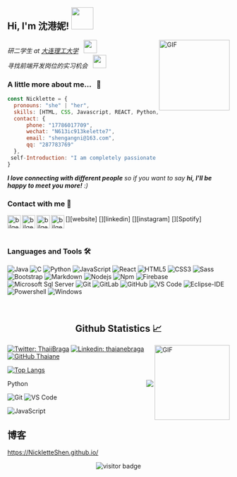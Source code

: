 <h2> Hi, I'm 沈港妮! <img src="https://media.giphy.com/media/mGcNjsfWAjY5AEZNw6/giphy.gif" width="50"></h2>
<!--右边放照片-->
<img align="right" alt="GIF" height="160px" src="https://media.giphy.com/media/du3J3cXyzhj75IOgvA/giphy.gif" />

<p><em>研二学生 at <a href="http://sem.dlut.edu.cn/">大连理工大学</a>&nbsp;&nbsp;&nbsp;<img src="https://media.giphy.com/media/fYSnHlufseco8Fh93Z/giphy.gif" width="30">
</br>寻找前端开发岗位的实习机会&nbsp;&nbsp;&nbsp;<img src="https://media.giphy.com/media/WUlplcMpOCEmTGBtBW/giphy.gif" width="30"> 
</em></p>

### A little more about me... &nbsp;&nbsp;🦉

```javascript
const Nicklette = {
  pronouns: "she" | "her",
  skills: [HTML, CSS, Javascript, REACT, Python, R, SQL],
  contact: {
      phone: "17786017709",
      wechat: "N613ic913kelette7",
      email: "shengangni@163.com",
      qq: "287783769"
  },
 self-Introduction: "I am completely passionate about frontend development, graphs and also very interested in data analysis. "
}
```
<em><b>I love connecting with different people</b> so if you want to say <b>hi, I'll be happy to meet you more!</b> :)</em>

### Contact with me 📝

[<img align="left" alt="bilgehangecici.site" height="30px" src="https://www.flaticon.com/svg/static/icons/svg/2996/2996826.svg" />][website]
[<img align="left" alt="bilgehangecici | LinkedIn" height="30px" src="https://www.flaticon.com/svg/static/icons/svg/725/725337.svg"/>][linkedin]
[<img align="left" alt="bilgehangecici | Instagram" height="30px" src="https://image.flaticon.com/icons/svg/725/725278.svg" />][instagram]
[<img align="left" alt="bilgehangecici | Spotify" height="30px" src="https://www.flaticon.com/svg/static/icons/svg/725/725281.svg" />][Spotify]

<br />

### Languages and Tools 🛠 

![Java](http://img.shields.io/badge/-Java-5B4638?style=flat-square&logo=java&logoColor=ffffff)
![C](http://img.shields.io/badge/-C-A8B9CC?style=flat-square&logo=c&logoColor=ffffff)
![Python](http://img.shields.io/badge/-Python-3776AB?style=flat-square&logo=python&logoColor=ffffff)
![JavaScript](https://img.shields.io/badge/-JavaScript-%23F7DF1C?style=flat-square&logo=javascript&logoColor=000000&labelColor=%23F7DF1C&color=%23FFCE5A)
![React](https://img.shields.io/badge/-React-61DAFB?style=flat-square&logo=react&logoColor=ffffff)
![HTML5](https://img.shields.io/badge/-HTML5-%23E44D27?style=flat-square&logo=html5&logoColor=ffffff)
![CSS3](https://img.shields.io/badge/-CSS3-%231572B6?style=flat-square&logo=css3)
![Sass](https://img.shields.io/badge/-Sass-%23CC6699?style=flat-square&logo=sass&logoColor=ffffff)
![Bootstrap](https://img.shields.io/badge/-Bootstrap-563D7C?style=flat-square&logo=Bootstrap)
![Markdown](https://img.shields.io/badge/-Markdown-000000?style=flat-square&logo=markdown)
![Nodejs](https://img.shields.io/badge/-Nodejs-339933?style=flat-square&logo=Node.js&logoColor=ffffff)
![Npm](https://img.shields.io/badge/-npm-CB3837?style=flat-square&logo=npm)
![Firebase](https://img.shields.io/badge/-Firebase-FFCA28?style=flat-square&logo=firebase&logoColor=ffffff)
![Microsoft Sql Server](https://img.shields.io/badge/-Sql%20Server-CC2927?style=flat-square&logo=microsoft-sql-server&logoColor=ffffff)
![Git](https://img.shields.io/badge/-Git-%23F05032?style=flat-square&logo=git&logoColor=%23ffffff)
![GitLab](https://img.shields.io/badge/-GitLab-FCA121?style=flat-square&logo=gitlab)
![GitHub](https://img.shields.io/badge/-GitHub-181717?style=flat-square&logo=github)
![VS Code](http://img.shields.io/badge/-VS%20Code-007ACC?style=flat-square&logo=visual-studio-code&logoColor=ffffff)
![Eclipse-IDE](http://img.shields.io/badge/-Eclipse-2C2255?style=flat-square&logo=eclipse&logoColor=ffffff)
![Powershell](http://img.shields.io/badge/-Powershell-5391FE?style=flat-square&logo=powershell&logoColor=ffffff)
![Windows](http://img.shields.io/badge/-Windows-0078D6?style=flat-square&logo=windows&logoColor=ffffff)

<br/>

<h2 align="center"> Github Statistics 📈 </h2>
  

<img align="right" alt="GIF" height="170px" src="https://media.giphy.com/media/J5B1Y8QZnzXXbLQIBu/giphy.gif" />

[![Twitter: ThaiiBraga](https://img.shields.io/twitter/follow/ThaiiBraga?style=social)](https://twitter.com/ThaiiBraga)
[![Linkedin: thaianebraga](https://img.shields.io/badge/-thaianebraga-blue?style=flat-square&logo=Linkedin&logoColor=white&link=https://www.linkedin.com/in/thaianebraga/)](https://www.linkedin.com/in/thaianebraga/)
[![GitHub Thaiane](https://img.shields.io/github/followers/thaiane?label=follow&style=social)](https://github.com/Thaiane)


<!--不用的内容
**NickletteShen/NickletteShen** is a ✨ _special_ ✨ repository because its `README.md` (this file) appears on your GitHub profile.
Here are some ideas to get you started:
- 😄 Pronouns: ...
- 🔭 I’m currently working on **Crawel**
- 🌱 I’m currently learning **React**
- 🤔 I’m looking for an **Internship**
- 👯 I’m looking to collaborate on F2E
- 📫 How to reach me: **ShenGangni@163.com**
- ⚡ Fun fact: **Video editing enthusiasts/Vloger**
- 💬 Ask me about **BTS**
1     </br>Developer Consultant at <a href="https://www.thoughtworks.com">ThoughtWorks</a><img src="https://media.giphy.com/media/WUlplcMpOCEmTGBtBW/giphy.gif" width="30"> 
</em>
2   java程序框里
architecture: ["microservices", "event-driven", "design system pattern"],
-->



[![Top Langs](https://github-readme-stats.vercel.app/api/top-langs/?username=NickletteShen&layout=compact)](https://github-readme-stats.vercel.app/api/top-langs/?username=NickletteShen&layout=compact)

<img align="right" src="https://github-readme-stats.vercel.app/api?username=NickletteShen&show_icons=true">

<!--
[![NickletteShen's github stats](https://github-readme-stats.vercel.app/api?username=NickletteShen&show_icons=true)](https://github-readme-stats.vercel.app/api?username=NickletteShen&show_icons=true)
-->



Python

![Git](https://img.shields.io/badge/-Git-%23F05032?style=for-the-badge&logo=git&logoColor=%23ffffff)
![VS Code](https://img.shields.io/badge/-VSCode-%23007ACC?style=for-the-badge&logo=visual-studio-code)


![JavaScript](https://img.shields.io/badge/-JavaScript-%23F7DF1C?style=for-the-badge&logo=javascript&logoColor=000000&labelColor=%23F7DF1C&color=%23FFCE5A)
<!--
![Vue.js](https://img.shields.io/badge/-Vue.js-%232c3e50?style=for-the-badge&logo=Vue.js)
![Node](https://img.shields.io/badge/-NodeJS-%23F05032?style=for-the-badge&logo=Node.js&logoColor=%23ffffff)
![Webpack](https://img.shields.io/badge/-Webpack-%232C3A42?style=for-the-badge&logo=webpack)
-->

## 博客

https://NickletteShen.github.io/

<!-- 访客 -->
<p align="center">
  <img src="https://visitor-badge.glitch.me/badge?page_id=NickletteShen.NickletteShen" alt="visitor badge"/>
</p>
